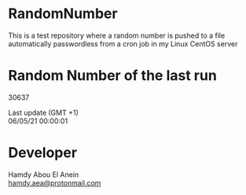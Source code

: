 # RandomNumber    
This is a test repository where a random number is pushed to a file automatically passwordless from a cron job in my Linux CentOS server    
# Random Number of the last run   
30637
      
Last update (GMT +1)    
06/05/21 00:00:01
# Developer    
Hamdy Abou El Anein   
hamdy.aea@protonmail.com

